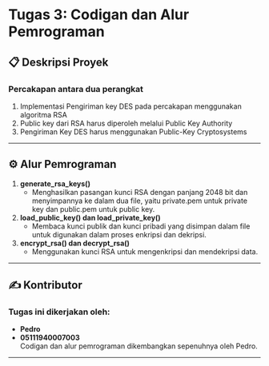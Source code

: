 
# Tugas 3: Codigan dan Alur Pemrograman

## 📋 Deskripsi Proyek
### Percakapan antara dua perangkat
1. Implementasi Pengiriman key DES pada percakapan menggunakan algoritma RSA
2. Public key dari RSA harus diperoleh melalui Public Key Authority
3. Pengiriman Key DES harus menggunakan Public-Key Cryptosystems

---

## ⚙️ Alur Pemrograman
1. **generate_rsa_keys()**
   - Menghasilkan pasangan kunci RSA dengan panjang 2048 bit dan menyimpannya ke dalam dua file, yaitu private.pem untuk private key dan public.pem untuk public key.
2. **load_public_key() dan load_private_key()**
   - Membaca kunci publik dan kunci pribadi yang disimpan dalam file untuk digunakan dalam proses enkripsi dan dekripsi.
3. **encrypt_rsa() dan decrypt_rsa()**
   - Menggunakan kunci RSA untuk mengenkripsi dan mendekripsi data.


---


## ✍️ Kontributor
### Tugas ini dikerjakan oleh:
- **Pedro**  
- **05111940007003**  
  Codigan dan alur pemrograman dikembangkan sepenuhnya oleh Pedro. 

---



